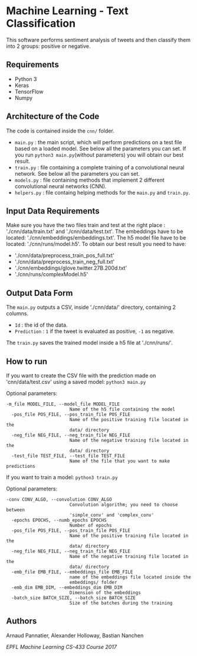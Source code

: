 # Machine Learning - Text Classification

This software performs sentiment analysis of tweets and then classify them into 2 groups: positive or negative.

## Requirements
- Python 3
- Keras
- TensorFlow
- Numpy

## Architecture of the Code
The code is contained inside the `cnn/` folder.
- `main.py` : the main script, which will perform predictions on a test file based on a loaded model. See below all the parameters you can set. If you run `python3 main.py`(without parameters) you will obtain our best result.
- `train.py` : file containing a complete training of a convolutional neural network. See below all the parameters you can set.
- `models.py` : file containing methods that implement 2 different convolutional neural networks (CNN).
- `helpers.py` : file containg helping methods for the `main.py` and `train.py`.

## Input Data Requirements
Make sure you have the two files train and test at the right place : './cnn/data/train.txt' and './cnn/data/test.txt'.
The embeddings have to be located: './cnn/embeddings/embeddings.txt'.
The h5 model file have to be located: './cnn/runs/model.h5'.
To obtain our best result you need to have:
- './cnn/data/preprocess_train_pos_full.txt'
- './cnn/data/preprocess_train_neg_full.txt'
- './cnn/embeddings/glove.twitter.27B.200d.txt'
- './cnn/runs/complexModel.h5'

## Output Data Form
The `main.py` outputs a CSV, inside './cnn/data/' directory, containing 2 columns.
- `Id` : the id of the data.
- `Prediction` : `1` if the tweet is evaluated as positive, `-1` as negative.

The `train.py` saves the trained model inside a h5 file at './cnn/runs/'.

## How to run
If you want to create the CSV file with the prediction made on 'cnn/data/test.csv' using a saved model:
`python3 main.py`

Optional parameters:
```
-m_file MODEL_FILE, --model_file MODEL_FILE
                        Name of the h5 file containing the model
  -pos_file POS_FILE, --pos_train_file POS_FILE
                        Name of the positive training file located in the
                        data/ directory
  -neg_file NEG_FILE, --neg_train_file NEG_FILE
                        Name of the negative training file located in the
                        data/ directory
  -test_file TEST_FILE, --test_file TEST_FILE
                        Name of the file that you want to make predictions
```

If you want to train a model:
`python3 train.py`

Optional parameters:
```
-conv CONV_ALGO, --convolution CONV_ALGO
                        Convolution algorithm; you need to choose between
                        'simple_conv' and 'complex_conv'
  -epochs EPOCHS, --numb_epochs EPOCHS
                        Number of epochs
  -pos_file POS_FILE, --pos_train_file POS_FILE
                        Name of the positive training file located in the
                        data/ directory
  -neg_file NEG_FILE, --neg_train_file NEG_FILE
                        Name of the negative training file located in the
                        data/ directory
  -emb_file EMB_FILE, --embeddings_file EMB_FILE
                        name of the embeddings file located inside the
                        embeddings/ folder
  -emb_dim EMB_DIM, --embeddings_dim EMB_DIM
                        Dimension of the embeddings
  -batch_size BATCH_SIZE, --batch_size BATCH_SIZE
                        Size of the batches during the training
```

## Authors
Arnaud Pannatier, Alexander Holloway, Bastian Nanchen

_EPFL Machine Learning CS-433 Course 2017_
